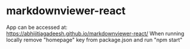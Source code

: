 # markdownviewer-react

App can be accessed at:  https://abhijitjagadeesh.github.io/markdownviewer-react/
When running locally remove "homepage" key from package.json and run "npm start" 
